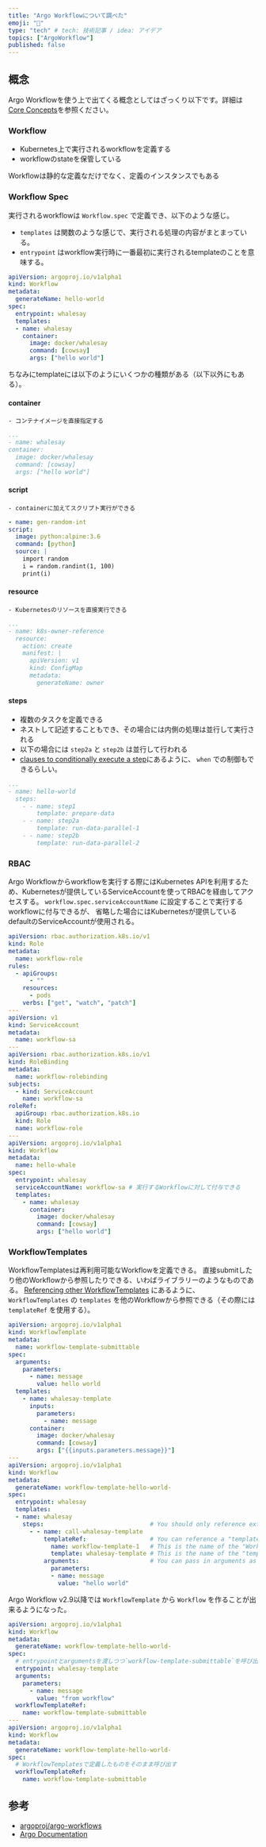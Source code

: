 ```yaml
---
title: "Argo Workflowについて調べた"
emoji: "🦔"
type: "tech" # tech: 技術記事 / idea: アイデア
topics: ["ArgoWorkflow"]
published: false
---
```


## 概念
Argo Workflowを使う上で出てくる概念としてはざっくり以下です。詳細は[Core Concepts](https://argoproj.github.io/argo-workflows/workflow-concepts/)を参照ください。

### Workflow
- Kubernetes上で実行されるworkflowを定義する
- workflowのstateを保管している

Workflowは静的な定義なだけでなく、定義のインスタンスでもある

### Workflow Spec
実行されるworkflowは `Workflow.spec` で定義でき、以下のような感じ。
- `templates` は関数のような感じで、実行される処理の内容がまとまっている。
- `entrypoint` はworkflow実行時に一番最初に実行されるtemplateのことを意味する。

```yaml
apiVersion: argoproj.io/v1alpha1
kind: Workflow
metadata:
  generateName: hello-world
spec:
  entrypoint: whalesay
  templates:
  - name: whalesay
    container:
      image: docker/whalesay
      command: [cowsay]
      args: ["hello world"]
```


ちなみにtemplateには以下のようにいくつかの種類がある（以下以外にもある）。

#### container
    - コンテナイメージを直接指定する
```yaml
...
- name: whalesay
container:
  image: docker/whalesay
  command: [cowsay]
  args: ["hello world"]
```

#### script
    - containerに加えてスクリプト実行ができる
```yaml
- name: gen-random-int
script:
  image: python:alpine:3.6
  command: [python]
  source: |
    import random
    i = random.randint(1, 100)
    print(i)
```

#### resource
    - Kubernetesのリソースを直接実行できる

```yaml
...
- name: k8s-owner-reference
  resource:
    action: create
    manifest: |
      apiVersion: v1
      kind: ConfigMap
      metadata:
        generateName: owner
```

#### steps
  - 複数のタスクを定義できる
  - ネストして記述することもでき、その場合には内側の処理は並行して実行される
  - 以下の場合には `step2a` と `step2b` は並行して行われる
  - [clauses to conditionally execute a step](https://argoproj.github.io/argo-workflows/examples/coinflip.yaml)にあるように、 `when` での制御もできるらしい。

```yaml
...
- name: hello-world
  steps:
    - - name: step1
        template: prepare-data
    - - name: step2a
        template: run-data-parallel-1
    - - name: step2b
        template: run-data-parallel-2
```

### RBAC
Argo Workflowからworkflowを実行する際にはKubernetes APIを利用するため、Kubernetesが提供しているServiceAccountを使ってRBACを経由してアクセスする。
`workflow.spec.serviceAccountName` に設定することで実行するworkflowに付与できるが、 省略した場合にはKubernetesが提供しているdefaultのServiceAccountが使用される。

```yaml
apiVersion: rbac.authorization.k8s.io/v1
kind: Role
metadata:
  name: workflow-role
rules:
  - apiGroups:
      - ""
    resources:
      - pods
    verbs: ["get", "watch", "patch"]
---
apiVersion: v1
kind: ServiceAccount
metadata:
  name: workflow-sa
---
apiVersion: rbac.authorization.k8s.io/v1
kind: RoleBinding
metadata:
  name: workflow-rolebinding
subjects:
  - kind: ServiceAccount
    name: workflow-sa
roleRef:
  apiGroup: rbac.authorization.k8s.io
  kind: Role
  name: workflow-role
---
apiVersion: argoproj.io/v1alpha1
kind: Workflow
metadata:
  name: hello-whale
spec:
  entrypoint: whalesay
  serviceAccountName: workflow-sa # 実行するWorkflowに対して付与できる
  templates:
    - name: whalesay
      container:
        image: docker/whalesay
        command: [cowsay]
        args: ["hello world"]
```

### WorkflowTemplates
WorkflowTemplatesは再利用可能なWorkflowを定義できる。
直接submitしたり他のWorkflowから参照したりできる、いわばライブラリーのようなものである。
[Referencing other WorkflowTemplates](https://argoproj.github.io/argo-workflows/workflow-templates/#referencing-other-workflowtemplates) にあるように、 `WorkflowTemplates` の `templates` を他のWorkflowから参照できる（その際には `templateRef` を使用する）。

```yaml
apiVersion: argoproj.io/v1alpha1
kind: WorkflowTemplate
metadata:
  name: workflow-template-submittable
spec:
  arguments:
    parameters:
      - name: message
        value: hello world
  templates:
    - name: whalesay-template
      inputs:
        parameters:
          - name: message
      container:
        image: docker/whalesay
        command: [cowsay]
        args: ["{{inputs.parameters.message}}"]
---
apiVersion: argoproj.io/v1alpha1
kind: Workflow
metadata:
  generateName: workflow-template-hello-world-
spec:
  entrypoint: whalesay
  templates:
  - name: whalesay
    steps:                              # You should only reference external "templates" in a "steps" or "dag" "template".
      - - name: call-whalesay-template
          templateRef:                  # You can reference a "template" from another "WorkflowTemplate" using this field
            name: workflow-template-1   # This is the name of the "WorkflowTemplate" CRD that contains the "template" you want
            template: whalesay-template # This is the name of the "template" you want to reference
          arguments:                    # You can pass in arguments as normal
            parameters:
            - name: message
              value: "hello world"
```

Argo Workflow v2.9以降では `WorkflowTemplate` から `Workflow` を作ることが出来るようになった。
```yaml
apiVersion: argoproj.io/v1alpha1
kind: Workflow
metadata:
  generateName: workflow-template-hello-world-
spec:
  # entrypointとargumentsを渡しつつ`workflow-template-submittable`を呼び出す
  entrypoint: whalesay-template
  arguments:
    parameters:
      - name: message
        value: "from workflow"
  workflowTemplateRef:
    name: workflow-template-submittable
---
apiVersion: argoproj.io/v1alpha1
kind: Workflow
metadata:
  generateName: workflow-template-hello-world-
spec:
  # WorkflowTemplatesで定義したものをそのまま呼び出す
  workflowTemplateRef:
    name: workflow-template-submittable
```

## 参考
- [argoproj/argo-workflows](https://github.com/argoproj/argo-workflows)
- [Argo Documentation](https://argoproj.github.io/argo-workflows/)
